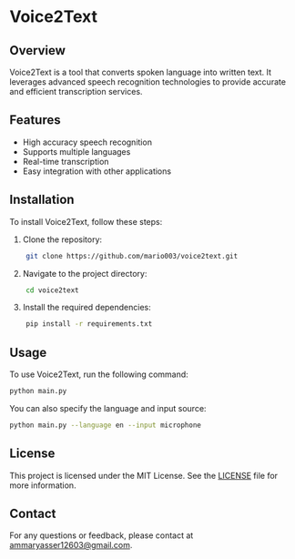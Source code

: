 # Voice2Text

## Overview
Voice2Text is a tool that converts spoken language into written text. It leverages advanced speech recognition technologies to provide accurate and efficient transcription services.

## Features
- High accuracy speech recognition
- Supports multiple languages
- Real-time transcription
- Easy integration with other applications

## Installation
To install Voice2Text, follow these steps:

1. Clone the repository:
```bash
    git clone https://github.com/mario003/voice2text.git
```
2. Navigate to the project directory:
```bash
    cd voice2text
```
3. Install the required dependencies:
```bash
    pip install -r requirements.txt
```

## Usage
To use Voice2Text, run the following command:
```bash
python main.py
```
You can also specify the language and input source:
```bash
python main.py --language en --input microphone
```

## License
This project is licensed under the MIT License. See the [LICENSE](LICENSE) file for more information.

## Contact
For any questions or feedback, please contact at ammaryasser12603@gmail.com.